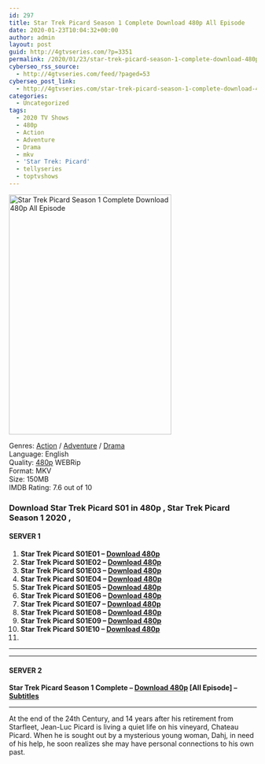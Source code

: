```yaml
---
id: 297
title: Star Trek Picard Season 1 Complete Download 480p All Episode
date: 2020-01-23T10:04:32+00:00
author: admin
layout: post
guid: http://4gtvseries.com/?p=3351
permalink: /2020/01/23/star-trek-picard-season-1-complete-download-480p-all-episode-2/
cyberseo_rss_source:
  - http://4gtvseries.com/feed/?paged=53
cyberseo_post_link:
  - http://4gtvseries.com/star-trek-picard-season-1-complete-download-480p-all-episode/
categories:
  - Uncategorized
tags:
  - 2020 TV Shows
  - 480p
  - Action
  - Adventure
  - Drama
  - mkv
  - 'Star Trek: Picard'
  - tellyseries
  - toptvshows
---
```

<img loading="lazy" class="aligncenter" src="https://1.bp.blogspot.com/-y4YGXhd96Rs/Xilq0bFornI/AAAAAAAAAQ8/f9EIShNrzb0EbMo7yvxgeZMBgk1WITI2ACK4BGAYYCw/s1600/Star%2BTrek%2BPicard%2BSeason%2B1.jpg" alt="Star Trek Picard Season 1 Complete Download 480p All Episode" width="330" height="488" />

Genres: <a href="http://4gtvseries.com/tag/action/" data-wpel-link="internal">Action</a> / <a href="http://4gtvseries.com/tag/adventure/" data-wpel-link="internal">Adventure</a> /&nbsp;<a href="http://4gtvseries.com/tag/drama/" data-wpel-link="internal">Drama</a>  
Language: English  
Quality:&nbsp;<a href="http://4gtvseries.com/tag/480p/" data-wpel-link="internal">480p</a> WEBRip  
Format: MKV  
Size: 150MB  
IMDB Rating: 7.6 out of 10

### **Download Star Trek Picard S01 in 480p , Star Trek Picard Season 1 2020 ,&nbsp;**

#### <span><strong>SERVER 1</strong></span>

  1. **Star Trek Picard S01E01 – <a href="http://slink.dl480p.xyz/wOaD9m" data-wpel-link="external" target="_blank" rel="nofollow external noopener noreferrer" class="wpel-icon-left"><i class="wpel-icon fa fa-download" aria-hidden="true"></i>Download 480p</a>**
  2. **Star Trek Picard S01E02 – <a href="http://slink.dl480p.xyz/BBviM" data-wpel-link="external" target="_blank" rel="nofollow external noopener noreferrer" class="wpel-icon-left"><i class="wpel-icon fa fa-download" aria-hidden="true"></i>Download 480p</a>**
  3. **Star Trek Picard S01E03 – <a href="http://slink.dl480p.xyz/LD1z77" data-wpel-link="external" target="_blank" rel="nofollow external noopener noreferrer" class="wpel-icon-left"><i class="wpel-icon fa fa-download" aria-hidden="true"></i>Download 480p</a>**
  4. **Star Trek Picard S01E04 – <a href="http://slink.dl480p.xyz/sv6Auv" data-wpel-link="external" target="_blank" rel="nofollow external noopener noreferrer" class="wpel-icon-left"><i class="wpel-icon fa fa-download" aria-hidden="true"></i>Download 480p</a>**
  5. **Star Trek Picard S01E05 – <a href="http://slink.dl480p.xyz/epCLY8e" data-wpel-link="external" target="_blank" rel="nofollow external noopener noreferrer" class="wpel-icon-left"><i class="wpel-icon fa fa-download" aria-hidden="true"></i>Download 480p</a>**
  6. **Star Trek Picard S01E06 – <a href="http://slink.dl480p.xyz/dwN0S" data-wpel-link="external" target="_blank" rel="nofollow external noopener noreferrer" class="wpel-icon-left"><i class="wpel-icon fa fa-download" aria-hidden="true"></i>Download 480p</a>**
  7. **Star Trek Picard S01E07 – <a href="http://slink.dl480p.xyz/49UQaz" data-wpel-link="external" target="_blank" rel="nofollow external noopener noreferrer" class="wpel-icon-left"><i class="wpel-icon fa fa-download" aria-hidden="true"></i>Download 480p</a>**
  8. **Star Trek Picard S01E08 – <a href="http://slink.dl480p.xyz/tWek" data-wpel-link="external" target="_blank" rel="nofollow external noopener noreferrer" class="wpel-icon-left"><i class="wpel-icon fa fa-download" aria-hidden="true"></i>Download 480p</a>**
  9. **Star Trek Picard S01E09 – <a href="http://slink.dl480p.xyz/U6IoMrqt" data-wpel-link="external" target="_blank" rel="nofollow external noopener noreferrer" class="wpel-icon-left"><i class="wpel-icon fa fa-download" aria-hidden="true"></i>Download 480p</a>**
 10. **Star Trek Picard S01E10 – <a href="http://slink.dl480p.xyz/fMdaCD2" data-wpel-link="external" target="_blank" rel="nofollow external noopener noreferrer" class="wpel-icon-left"><i class="wpel-icon fa fa-download" aria-hidden="true"></i>Download 480p</a>**
 11. 

* * *

* * *

#### <span><strong>SERVER 2</strong></span>

**Star Trek Picard Season 1 Complete – <a href="http://dl480p.xyz/3623/" data-wpel-link="external" target="_blank" rel="nofollow external noopener noreferrer" class="wpel-icon-left"><i class="wpel-icon fa fa-download" aria-hidden="true"></i>Download 480p</a> [All Episode] – <a href="https://www.subs4series.com/search_report.php?search=Star+Trek+Picard&searchType=1" data-wpel-link="external" target="_blank" rel="nofollow external noopener noreferrer" class="wpel-icon-left"><i class="wpel-icon fa fa-download" aria-hidden="true"></i>Subtitles</a>**

* * *

At the end of the 24th Century, and 14 years after his retirement from Starfleet, Jean-Luc Picard is living a quiet life on his vineyard, Chateau Picard. When he is sought out by a mysterious young woman, Dahj, in need of his help, he soon realizes she may have personal connections to his own past.

<div align="center">
</div>